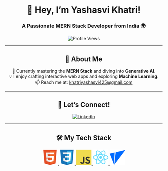 <div align="center">
  <h1>👋 Hey, I’m Yashasvi Khatri!</h1>
  <h3>A Passionate MERN Stack Developer from India 🌍</h3>
  <img src="https://komarev.com/ghpvc/?username=Yashasvi-Khatri&label=Profile%20Views&color=0e75b6&style=flat" alt="Profile Views" />
</div>

---

<div align="center">
  <h2>🚀 About Me</h2>
  <p>
    🌱 Currently mastering the <b>MERN Stack</b> and diving into <b>Generative AI</b>.<br>
    💡 I enjoy crafting interactive web apps and exploring <b>Machine Learning</b>.<br>
    📫 Reach me at: <a href="mailto: khatriyashasvi425@gmail.com">khatriyashasvi425@gmail.com</a>
  </p>
</div>

---

<div align="center">
  <h2>🔗 Let’s Connect!</h2>
  <p>
    <a href="https://www.linkedin.com/in/yashasvi-khatri-378231217/" target="_blank">
      <img src="https://img.shields.io/badge/LinkedIn-0077B5?style=for-the-badge&logo=linkedin&logoColor=white" alt="LinkedIn" />
    </a>       
  </p>
</div>

---

<div align="center">
  <h2>🛠 My Tech Stack</h2>
  <p>
    <a href="https://developer.mozilla.org/en-US/docs/Web/HTML" target="_blank">
      <img src="https://raw.githubusercontent.com/devicons/devicon/master/icons/html5/html5-original.svg" alt="HTML5" width="50" height="50"/>
    </a>     
    <a href="https://developer.mozilla.org/en-US/docs/Web/CSS" target="_blank">
      <img src="https://raw.githubusercontent.com/devicons/devicon/master/icons/css3/css3-original.svg" alt="CSS3" width="50" height="50"/>
    </a>     
    <a href="https://developer.mozilla.org/en-US/docs/Web/JavaScript" target="_blank">
      <img src="https://raw.githubusercontent.com/devicons/devicon/master/icons/javascript/javascript-original.svg" alt="JavaScript" width="50" height="50"/>
    </a>     
    <a href="https://reactjs.org/" target="_blank">
      <img src="https://raw.githubusercontent.com/devicons/devicon/master/icons/react/react-original.svg" alt="React" width="50" height="50"/>
    </a>     
    <a href="https://vitejs.dev/" target="_blank">
      <img src="https://raw.githubusercontent.com/devicons/devicon/master/icons/vite/vite-original.svg" alt="React-Vite" width="50" height="50"/>
    </a>     
    <a href="https://nodejs.org/" target="_blank">
      <img src="https://raw.githubusercontent.com/devicons/devicon/master/icons/nodejs
